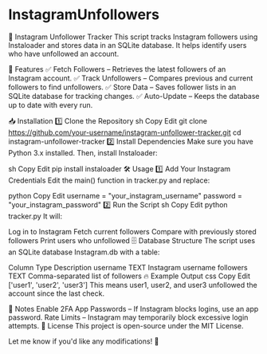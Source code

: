 # InstagramUnfollowers
📸 Instagram Unfollower Tracker
This script tracks Instagram followers using Instaloader and stores data in an SQLite database. It helps identify users who have unfollowed an account.

🚀 Features
✅ Fetch Followers – Retrieves the latest followers of an Instagram account.
✅ Track Unfollowers – Compares previous and current followers to find unfollowers.
✅ Store Data – Saves follower lists in an SQLite database for tracking changes.
✅ Auto-Update – Keeps the database up to date with every run.

📥 Installation
1️⃣ Clone the Repository
sh
Copy
Edit
git clone https://github.com/your-username/instagram-unfollower-tracker.git
cd instagram-unfollower-tracker
2️⃣ Install Dependencies
Make sure you have Python 3.x installed. Then, install Instaloader:

sh
Copy
Edit
pip install instaloader
🛠️ Usage
1️⃣ Add Your Instagram Credentials
Edit the main() function in tracker.py and replace:

python
Copy
Edit
username = "your_instagram_username"
password = "your_instagram_password"
2️⃣ Run the Script
sh
Copy
Edit
python tracker.py
It will:

Log in to Instagram
Fetch current followers
Compare with previously stored followers
Print users who unfollowed
🗄️ Database Structure
The script uses an SQLite database Instagram.db with a table:

Column	Type	Description
username	TEXT	Instagram username
followers	TEXT	Comma-separated list of followers
🔥 Example Output
css
Copy
Edit
['user1', 'user2', 'user3']
This means user1, user2, and user3 unfollowed the account since the last check.

🛑 Notes
Enable 2FA App Passwords – If Instagram blocks logins, use an app password.
Rate Limits – Instagram may temporarily block excessive login attempts.
📜 License
This project is open-source under the MIT License.

Let me know if you'd like any modifications! 🚀
